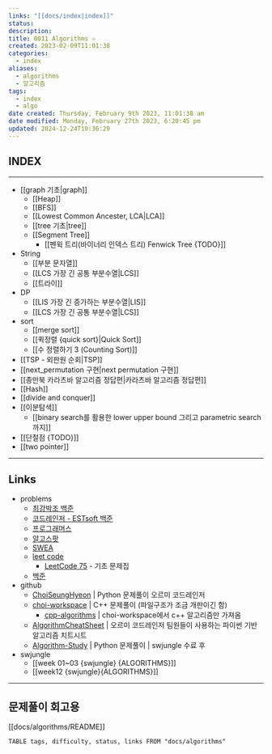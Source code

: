 ```yaml
---
links: "[[docs/index|index]]"
status: 
description: 
title: 0011 Algorithms ♾️
created: 2023-02-09T11:01:38
categories:
  - index
aliases:
  - algorithms
  - 알고리즘
tags:
  - index
  - algo
date created: Thursday, February 9th 2023, 11:01:38 am
date modified: Monday, February 27th 2023, 6:20:45 pm
updated: 2024-12-24T10:36:29
---
```


## INDEX

---

- [[graph 기초|graph]]
	- [[Heap]]
	- [[BFS]]
	- [[Lowest Common Ancester, LCA|LCA]]
	- [[tree 기초|tree]]
	- [[Segment Tree]]
		- [[펜윅 트리(바이너리 인덱스 트리) Fenwick Tree {TODO}]]
- String
	- [[부분 문자열]]
	- [[LCS 가장 긴 공통 부분수열|LCS]]
	- [[트라이]]
- DP
	- [[LIS 가장 긴 증가하는 부분수열|LIS]]
	- [[LCS 가장 긴 공통 부분수열|LCS]]
- sort
	- [[merge sort]]
	- [[퀵정렬 {quick sort}|Quick Sort]]
	- [[수 정렬하기 3 (Counting Sort)]]
- [[TSP - 외판원 순회|TSP]]
- [[next_permutation 구현|next permutation 구현]]
- [[종만북 카라츠바 알고리즘 정답편|카라츠바 알고리즘 정답편]]
- [[Hash]] 
- [[divide and conquer]]
- [[이분탐색]]
	- [[binary search를 활용한 lower upper bound 그리고 parametric search까지]]
- [[단절점 {TODO}]]
- [[two pointer]]

---

## Links

- problems
	- [최강박조 백준](https://www.acmicpc.net/group/5673)
	- [코드레인저 - ESTsoft 백준](https://www.acmicpc.net/group/17719)
	- [프로그래머스](https://school.programmers.co.kr/learn/challenges?order=recent)
	- [알고스팟](https://algospot.com)
	- [SWEA](https://swexpertacademy.com/main/main.do)
	- [leet code](https://leetcode.com)
		- [LeetCode 75](https://leetcode.com/studyplan/leetcode-75) - 기초 문제집
	- [백준](https://boj.kr)
- github
	- [ChoiSeungHyeon](https://github.com/OrmiCodeRanger/ChoiSeunghyeon) | Python 문제풀이 오르미 코드레인저 
	- [choi-workspace](https://github.com/ChoiWheatley/choi-workspace) | C++ 문제풀이 (파일구조가 조금 개판이긴 함)
		- [cpp-algorithms](https://github.com/ChoiWheatley/cpp-algorithms) | choi-workspace에서 c++ 알고리즘만 가져옴
	- [AlgorithmCheatSheet](https://github.com/OrmiCodeRanger/AlgorithmCheatSheet) | 오르미 코드레인저 팀원들이 사용하는 파이썬 기반 알고리즘 치트시트
	- [Algorithm-Study](https://github.com/ChoiWheatley/Algorithm-Study) | Python 문제풀이 | swjungle 수료 후
- swjungle
	- [[week 01~03 {swjungle} {ALGORITHMS}]]
	- [[week12 {swjungle}{ALGORITHMS}]]
---

## 문제풀이 회고용

[[docs/algorithms/README]]

```dataview
TABLE tags, difficulty, status, links FROM "docs/algorithms"
```
